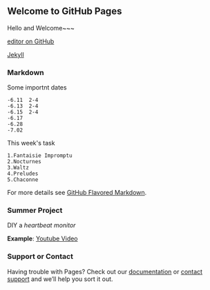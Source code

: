 ## Welcome to GitHub Pages

Hello and Welcome~~~
[](C:\Users\Plank\Desktop\1)

[editor on GitHub](https://github.com/Plankat/plankat.github.com/edit/master/README.md)

[Jekyll](https://jekyllrb.com/)

### Markdown

Some importnt dates

```
-6.11  2-4
-6.13  2-4
-6.15  2-4
-6.17
-6.28
-7.02

```
This week's task

```
1.Fantaisie Impromptu
2.Nocturnes
3.Waltz
4.Preludes
5.Chaconne

```

For more details see [GitHub Flavored Markdown](https://guides.github.com/features/mastering-markdown/).

### Summer Project

DIY a _heartbeat monitor_

**Example**: [Youtube Video](https://www.youtube.com/watch?v=1b6AIaV0jck)

### Support or Contact

Having trouble with Pages? Check out our [documentation](https://help.github.com/categories/github-pages-basics/) or [contact support](https://github.com/contact) and we’ll help you sort it out.
